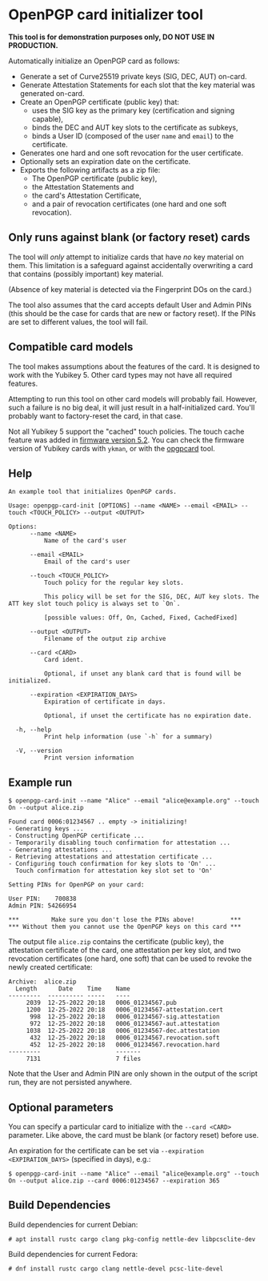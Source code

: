 # OpenPGP card initializer tool

**This tool is for demonstration purposes only, DO NOT USE IN PRODUCTION.**

Automatically initialize an OpenPGP card as follows:

- Generate a set of Curve25519 private keys (SIG, DEC, AUT) on-card.
- Generate Attestation Statements for each slot that the key material was
  generated on-card.
- Create an OpenPGP certificate (public key) that:
  - uses the SIG key as the primary key (certification and signing capable),
  - binds the DEC and AUT key slots to the certificate as subkeys,
  - binds a User ID (composed of the user `name` and `email`) to the
    certificate.
- Generates one hard and one soft revocation for the user certificate.
- Optionally sets an expiration date on the certificate.
- Exports the following artifacts as a zip file:
  - The OpenPGP certificate (public key),
  - the Attestation Statements and
  - the card's Attestation Certificate,
  - and a pair of revocation certificates (one hard and one soft revocation).

## Only runs against blank (or factory reset) cards

The tool will *only* attempt to initialize cards that have *no* key material
on them. This limitation is a safeguard against accidentally overwriting a
card that contains (possibly important) key material.

(Absence of key material is detected via the Fingerprint DOs on the card.)

The tool also assumes that the card accepts default User and Admin PINs
(this should be the case for cards that are new or factory reset).
If the PINs are set to different values, the tool will fail.

## Compatible card models

The tool makes assumptions about the features of the card. It is designed to
work with the Yubikey 5. Other card types may not have all required features.

Attempting to run this tool on other card models will probably fail.
However, such a failure is no big deal, it will just result in a
half-initialized card. You'll probably want to factory-reset the card,
in that case.

Not all Yubikey 5 support the "cached" touch policies. The touch cache feature
was added in
[firmware version 5.2](https://support.yubico.com/hc/en-us/articles/360016649139-YubiKey-5-2-Enhancements-to-OpenPGP-3-4-Support).
You can check the firmware version of Yubikey cards with `ykman`, or with the
[opgpcard](https://crates.io/crates/openpgp-card-tools) tool.

## Help

```
An example tool that initializes OpenPGP cards.

Usage: openpgp-card-init [OPTIONS] --name <NAME> --email <EMAIL> --touch <TOUCH_POLICY> --output <OUTPUT>

Options:
      --name <NAME>
          Name of the card's user

      --email <EMAIL>
          Email of the card's user

      --touch <TOUCH_POLICY>
          Touch policy for the regular key slots.

          This policy will be set for the SIG, DEC, AUT key slots. The ATT key slot touch policy is always set to `On`.

          [possible values: Off, On, Cached, Fixed, CachedFixed]

      --output <OUTPUT>
          Filename of the output zip archive

      --card <CARD>
          Card ident.

          Optional, if unset any blank card that is found will be initialized.

      --expiration <EXPIRATION_DAYS>
          Expiration of certificate in days.

          Optional, if unset the certificate has no expiration date.

  -h, --help
          Print help information (use `-h` for a summary)

  -V, --version
          Print version information
```

## Example run

```
$ openpgp-card-init --name "Alice" --email "alice@example.org" --touch On --output alice.zip

Found card 0006:01234567 .. empty -> initializing!
- Generating keys ...
- Constructing OpenPGP certificate ...
- Temporarily disabling touch confirmation for attestation ...
- Generating attestations ...
- Retrieving attestations and attestation certificate ...
- Configuring touch confirmation for key slots to 'On' ...
  Touch confirmation for attestation key slot set to 'On'

Setting PINs for OpenPGP on your card:

User PIN:    700838
Admin PIN: 54266954

***         Make sure you don't lose the PINs above!          ***
*** Without them you cannot use the OpenPGP keys on this card ***
```

The output file `alice.zip` contains the certificate (public key),
the attestation certificate of the card, one attestation per key slot,
and two revocation certificates (one hard, one soft) that can be used to
revoke the newly created certificate:

```
Archive:  alice.zip
  Length      Date    Time    Name
---------  ---------- -----   ----
     2039  12-25-2022 20:18   0006_01234567.pub
     1200  12-25-2022 20:18   0006_01234567-attestation.cert
      998  12-25-2022 20:18   0006_01234567-sig.attestation
      972  12-25-2022 20:18   0006_01234567-aut.attestation
     1038  12-25-2022 20:18   0006_01234567-dec.attestation
      432  12-25-2022 20:18   0006_01234567.revocation.soft
      452  12-25-2022 20:18   0006_01234567.revocation.hard
---------                     -------
     7131                     7 files
```

Note that the User and Admin PIN are only shown in the output of the script
run, they are not persisted anywhere.

## Optional parameters

You can specify a particular card to initialize with the `--card <CARD>` parameter.
Like above, the card must be blank (or factory reset) before use.

An expiration for the certificate can be set via `--expiration <EXPIRATION_DAYS>` (specified in days), e.g.:

```
$ openpgp-card-init --name "Alice" --email "alice@example.org" --touch On --output alice.zip --card 0006:01234567 --expiration 365
```

## Build Dependencies

Build dependencies for current Debian:

`# apt install rustc cargo clang pkg-config nettle-dev libpcsclite-dev`

Build dependencies for current Fedora:

`# dnf install rustc cargo clang nettle-devel pcsc-lite-devel`
